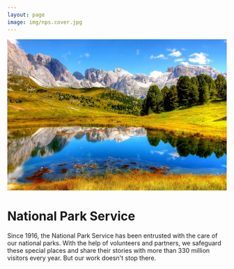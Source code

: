 ```yaml
---
layout: page
image: img/nps.cover.jpg
---
```

<div class="index.split">
<img src="img/nps.cover.jpg" alt="nps">
 <h1> National Park Service </h1>
 
Since 1916, the National Park Service has been entrusted with the care of our national parks. With the help of volunteers and partners, we safeguard these special places and share their stories with more than 330 million visitors every year. But our work doesn't stop there.
</div>
